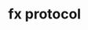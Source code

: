 # fx protocol
























































































